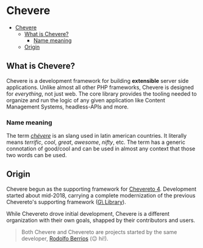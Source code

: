 # Chevere

- [Chevere](#chevere)
  - [What is Chevere?](#what-is-chevere)
    - [Name meaning](#name-meaning)
  - [Origin](#origin)

## What is Chevere?

Chevere is a development framework for building **extensible** server side applications. Unlike almost all other PHP frameworks, Chevere is designed for *everything*, not just web. The core library provides the tooling needed to organize and run the logic of any given application like Content Management Systems, headless-APIs and more.

### Name meaning

The term *[chévere](https://en.wiktionary.org/wiki/ch%C3%A9vere)* is an slang used in latin american countries. It literally means *terrific*, *cool*, *great*, *awesome*, *nifty*, etc. The term has a generic connotation of good/cool and can be used in almost any context that those two words can be used.

## Origin

Chevere begun as the supporting framework for [Chevereto 4](https://github.com/chevereto/chevereto). Development started about mid-2018, carrying a complete modernization of the previous Chevereto's supporting framework ([G\ Library](https://g.chevereto.com/)).

While Chevereto drove initial development, Chevere is a different organization with their own goals, shapped by their contributors and users.

> Both Chevere and Chevereto are projects started by the same developer, [Rodolfo Berrios](https://github.com/rodolfoberrios) (😉 hi!).